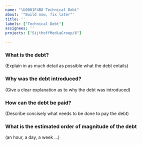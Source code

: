 ```yaml
---
name: "\U0001F4B8 Technical Debt"
about: '"Build now, fix later"'
title: ''
labels: ["Technical Debt"]
assignees: ''
projects: ["SijthoffMediaGroep/6"]

---
```


### What is the debt?

(Explain in as much detail as possible what the debt entails)

### Why was the debt introduced?

(Give a clear explanation as to why the debt was introduced)

### How can the debt be paid?

(Describe concisely what needs to be done to pay the debt)

### What is the estimated order of magnitude of the debt

(an hour, a day, a week ...)
